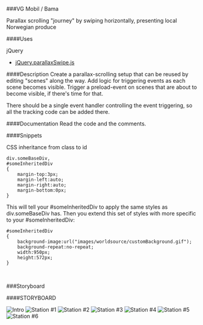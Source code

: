 ###VG Mobil / Bama

Parallax scrolling "journey" by swiping horizontally, presenting local Norwegian produce





####Uses

jQuery
- [jQuery.parallaxSwipe.js](http://torontographic.wordpress.com/2012/08/11/so-you-want-parallax-scrolling-in-ios-ipad-and-ipod/)



####Description
Create a parallax-scrolling setup that can be reused by editing "scenes" along the way.
Add logic for triggering events as each scene becomes visible. 
Trigger a preload-event on scenes that are about to become visible, if there's time for that.

There should be a single event handler controlling the event triggering, so all the tracking code can be added there.


####Documentation
Read the code and the comments.



####Snippets

CSS inheritance from class to id

    div.someBaseDiv,
    #someInheritedDiv
    {
        margin-top:3px;
        margin-left:auto;
        margin-right:auto;
        margin-bottom:0px;
    } 

This will tell your #someInheritedDiv to apply the same styles as div.someBaseDiv has. Then you extend this set of styles with more specific to your #someInheritedDiv:

    #someInheritedDiv
    {
        background-image:url("images/worldsource/customBackground.gif");
        background-repeat:no-repeat;
        width:950px;
        height:572px;
    } 

  ​

###Storyboard


####STORYBOARD

![Intro](http://www.kromaviews.no/dev/games/bama/dev/assets/img/storyboard/bilreise_intro.jpg)
![Station #1](http://www.kromaviews.no/dev/games/bama/dev/assets/img/storyboard/bilreise_station1.jpg)
![Station #2](http://www.kromaviews.no/dev/games/bama/dev/assets/img/storyboard/bilreise_station2.jpg)
![Station #3](http://www.kromaviews.no/dev/games/bama/dev/assets/img/storyboard/bilreise_station3.jpg)
![Station #4](http://www.kromaviews.no/dev/games/bama/dev/assets/img/storyboard/bilreise_station4.jpg)
![Station #5](http://www.kromaviews.no/dev/games/bama/dev/assets/img/storyboard/bilreise_station5.jpg)
![Station #6](http://www.kromaviews.no/dev/games/bama/dev/assets/img/storyboard/bilreise_station6.jpg)
